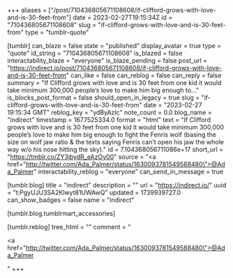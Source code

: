 +++
aliases = ["/post/710436805671108608/if-clifford-grows-with-love-and-is-30-feet-from"]
date = 2023-02-27T19:15:34Z
id = "710436805671108608"
slug = "if-clifford-grows-with-love-and-is-30-feet-from"
type = "tumblr-quote"

[tumblr]
can_blaze = false
state = "published"
display_avatar = true
type = "quote"
id_string = "710436805671108608"
is_blazed = false
interactability_blaze = "everyone"
is_blaze_pending = false
post_url = "https://indirect.io/post/710436805671108608/if-clifford-grows-with-love-and-is-30-feet-from"
can_like = false
can_reblog = false
can_reply = false
summary = "If Clifford grows with love and is 30 feet from one kid it would take minimum 300,000 people’s love to make him big enough to..."
is_blocks_post_format = false
should_open_in_legacy = true
slug = "if-clifford-grows-with-love-and-is-30-feet-from"
date = "2023-02-27 19:15:34 GMT"
reblog_key = "ydByAzIc"
note_count = 0.0
blog_name = "indirect"
timestamp = 1677525334.0
format = "html"
text = "If Clifford grows with love and is 30 feet from one kid it would take minimum 300,000 people’s love to make him big enough to fight the Fenris wolf (basing the size on wolf jaw ratio &amp; the texts saying Fenris can’t open his jaw the whole way w/o his nose hitting the sky)."
id = 7.104368056711086e+17
short_url = "https://tmblr.co/ZY3jbydR_eAzOy00"
source = "<a href=\"http://twitter.com/Ada_Palmer/status/1630093781549588480\">@Ada_Palmer</a>"
interactability_reblog = "everyone"
can_send_in_message = true

[tumblr.blog]
title = "indirect"
description = ""
url = "https://indirect.io/"
uuid = "t:PgyUJU3SA2Klwyt81UWAwQ"
updated = 1739939727.0
can_show_badges = false
name = "indirect"

[tumblr.blog.tumblrmart_accessories]

[tumblr.reblog]
tree_html = ""
comment = "<p><a href=\"http://twitter.com/Ada_Palmer/status/1630093781549588480\">@Ada_Palmer</a></p>"
+++
